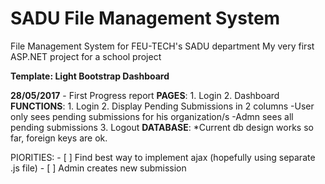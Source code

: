 # SADU File Management System
File Management System for FEU-TECH's SADU department
My very first ASP.NET project for a school project

**Template: Light Bootstrap Dashboard**

**28/05/2017** - First Progress report
  **PAGES**:
    1. Login
    2. Dashboard
  **FUNCTIONS**:
    1. Login
    2. Display Pending Submissions in 2 columns
      -User only sees pending submissions for his organization/s
      -Admn sees all pending submissions
    3. Logout
   **DATABASE**:
    *Current db design works so far, foreign keys are ok.
   
   PIORITIES:
    - [ ] Find best way to implement ajax (hopefully using separate .js file)
    - [ ] Admin creates new submission
    
    
